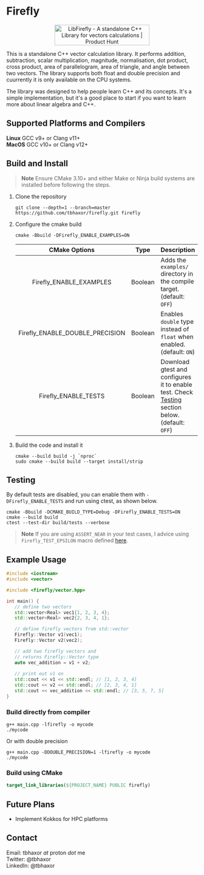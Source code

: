 # Firefly

<p align="center">
   <a href="https://www.producthunt.com/posts/libfirefly?utm_source=badge-featured&utm_medium=badge&utm_souce=badge-libfirefly" target="_blank"><img src="https://api.producthunt.com/widgets/embed-image/v1/featured.svg?post_id=406416&theme=light" alt="LibFirefly - A&#0032;standalone&#0032;C&#0043;&#0043;&#0032;Library&#0032;for&#0032;vectors&#0032;calculations | Product Hunt" style="width: 250px; height: 54px;" width="250" height="54" /></a>
</p>

This is a standalone C++ vector calculation library. It performs addition, subtraction, scalar multiplication, magnitude, normalisation, dot product, cross product, area of parallelogram, area of triangle, and angle between two vectors. The library supports both float and double precision and cuurrently it is only available on the CPU systems.

The library was designed to help people learn C++ and its concepts. It's a simple implementation, but it's a good place to start if you want to learn more about linear algebra and C++.

## Supported Platforms and Compilers

**Linux** GCC v9+ or Clang v11+ <br>
**MacOS** GCC v10+ or Clang v12+ <br>

## Build and Install

> **Note** Ensure CMake 3.10+ and either Make or Ninja build systems are installed before following the steps.

1. Clone the repository
   ~~~console
   git clone --depth=1 --branch=master https://github.com/tbhaxor/firefly.git firefly
   ~~~

2. Configure the cmake build
   ~~~console
   cmake -Bbuild -DFirefly_ENABLE_EXAMPLES=ON
   ~~~

   <center>

   | CMake Options | Type | Description |
   | :-----------: | :--: | :---------- |
   | Firefly_ENABLE_EXAMPLES | Boolean | Adds the `examples/` directory in the compile target. (default: `OFF`) |
   | Firefly_ENABLE_DOUBLE_PRECISION | Boolean | Enables `double` type instead of `float` when enabled. (default: `ON`) |
   | Firefly_ENABLE_TESTS | Boolean | Download gtest and configures it to enable test. Check [Testing](#testing) section below. (default: `OFF`) |

   </center>
   
3. Build the code and install it
   ~~~console
   cmake --build build -j `nproc`
   sudo cmake --build build --target install/strip
   ~~~

## Testing

By default tests are disabled, you can enable them with `-DFirefly_ENABLE_TESTS` and run using ctest, as shown below.

~~~console
cmake -Bbuild -DCMAKE_BUILD_TYPE=Debug -DFirefly_ENABLE_TESTS=ON
cmake --build build 
ctest --test-dir build/tests --verbose
~~~

> **Note** If you are using `ASSERT_NEAR` in your test cases, I advice using `Firefly_TEST_EPSILON` macro defined [here](tests/CMakeLists.txt#L5).

## Example Usage

~~~c++
#include <iostream>
#include <vector>

#include <firefly/vector.hpp>

int main() {
   // define two vectors
   std::vector<Real> vec1{1, 2, 3, 4};
   std::vector<Real> vec2{2, 3, 4, 1};

   // define firefly vectors from std::vector
   Firefly::Vector v1(vec1);
   Firefly::Vector v2(vec2);

   // add two firefly vectors and 
   // returns Firefly::Vector type
   auto vec_addition = v1 + v2;
   
   // print out v1 on 
   std::cout << v1 << std::endl; // [1, 2, 3, 4]
   std::cout << v2 << std::endl; // [2, 3, 4, 1]
   std::cout << vec_addition << std::endl; // [3, 5, 7, 5]
}
~~~

### Build directly from compiler

~~~console
g++ main.cpp -lfirefly -o mycode
./mycode
~~~

Or with double precision

~~~console
g++ main.cpp -DDOUBLE_PRECISION=1 -lfirefly -o mycode
./mycode
~~~

### Build using CMake

~~~cmake
target_link_libraries(${PROJECT_NAME} PUBLIC firefly)
~~~

## Future Plans

- Implement Kokkos for HPC platforms

## Contact

Email: tbhaxor _at_ proton _dot_ me <br />
Twitter: @tbhaxor <br />
LinkedIn: @tbhaxor 
